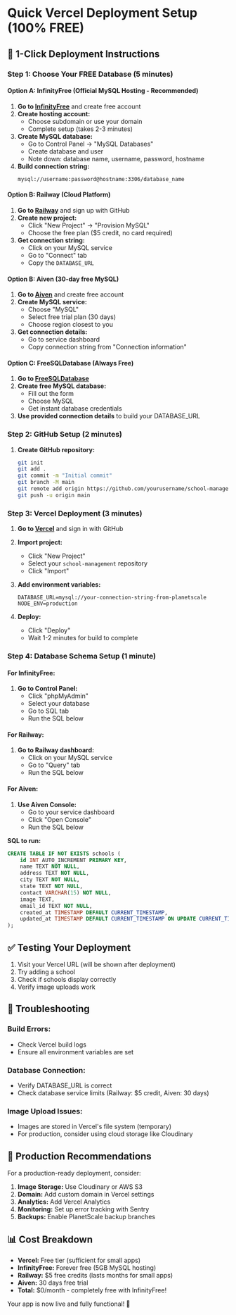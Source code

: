 # Quick Vercel Deployment Setup (100% FREE)

## 🚀 1-Click Deployment Instructions

### Step 1: Choose Your FREE Database (5 minutes)

#### **Option A: InfinityFree (Official MySQL Hosting - Recommended)**
1. **Go to [InfinityFree](https://infinityfree.net)** and create free account
2. **Create hosting account:**
   - Choose subdomain or use your domain
   - Complete setup (takes 2-3 minutes)
3. **Create MySQL database:**
   - Go to Control Panel → "MySQL Databases"
   - Create database and user
   - Note down: database name, username, password, hostname
4. **Build connection string:**
   ```
   mysql://username:password@hostname:3306/database_name
   ```

#### **Option B: Railway (Cloud Platform)**
1. **Go to [Railway](https://railway.app)** and sign up with GitHub
2. **Create new project:**
   - Click "New Project" → "Provision MySQL"
   - Choose the free plan ($5 credit, no card required)
3. **Get connection string:**
   - Click on your MySQL service
   - Go to "Connect" tab
   - Copy the `DATABASE_URL`

#### **Option B: Aiven (30-day free MySQL)**
1. **Go to [Aiven](https://aiven.io)** and create free account
2. **Create MySQL service:**
   - Choose "MySQL"
   - Select free trial plan (30 days)
   - Choose region closest to you
3. **Get connection details:**
   - Go to service dashboard
   - Copy connection string from "Connection information"

#### **Option C: FreeSQLDatabase (Always Free)**
1. **Go to [FreeSQLDatabase](https://www.freesqldatabase.com)**
2. **Create free MySQL database:**
   - Fill out the form
   - Choose MySQL
   - Get instant database credentials
3. **Use provided connection details** to build your DATABASE_URL

### Step 2: GitHub Setup (2 minutes)

1. **Create GitHub repository:**
   ```bash
   git init
   git add .
   git commit -m "Initial commit"
   git branch -M main
   git remote add origin https://github.com/yourusername/school-management.git
   git push -u origin main
   ```

### Step 3: Vercel Deployment (3 minutes)

1. **Go to [Vercel](https://vercel.com)** and sign in with GitHub
2. **Import project:**
   - Click "New Project"
   - Select your `school-management` repository
   - Click "Import"

3. **Add environment variables:**
   ```
   DATABASE_URL=mysql://your-connection-string-from-planetscale
   NODE_ENV=production
   ```

4. **Deploy:**
   - Click "Deploy"
   - Wait 1-2 minutes for build to complete

### Step 4: Database Schema Setup (1 minute)

#### **For InfinityFree:**
1. **Go to Control Panel:**
   - Click "phpMyAdmin" 
   - Select your database
   - Go to SQL tab
   - Run the SQL below

#### **For Railway:**
1. **Go to Railway dashboard:**
   - Click on your MySQL service
   - Go to "Query" tab
   - Run the SQL below

#### **For Aiven:**
1. **Use Aiven Console:**
   - Go to your service dashboard
   - Click "Open Console"
   - Run the SQL below

**SQL to run:**
```sql
CREATE TABLE IF NOT EXISTS schools (
    id INT AUTO_INCREMENT PRIMARY KEY,
    name TEXT NOT NULL,
    address TEXT NOT NULL,
    city TEXT NOT NULL,
    state TEXT NOT NULL,
    contact VARCHAR(15) NOT NULL,
    image TEXT,
    email_id TEXT NOT NULL,
    created_at TIMESTAMP DEFAULT CURRENT_TIMESTAMP,
    updated_at TIMESTAMP DEFAULT CURRENT_TIMESTAMP ON UPDATE CURRENT_TIMESTAMP
);
```

## ✅ Testing Your Deployment

1. Visit your Vercel URL (will be shown after deployment)
2. Try adding a school
3. Check if schools display correctly
4. Verify image uploads work

## 🔧 Troubleshooting

### Build Errors:
- Check Vercel build logs
- Ensure all environment variables are set

### Database Connection:
- Verify DATABASE_URL is correct
- Check database service limits (Railway: $5 credit, Aiven: 30 days)

### Image Upload Issues:
- Images are stored in Vercel's file system (temporary)
- For production, consider using cloud storage like Cloudinary

## 🎯 Production Recommendations

For a production-ready deployment, consider:

1. **Image Storage:** Use Cloudinary or AWS S3
2. **Domain:** Add custom domain in Vercel settings
3. **Analytics:** Add Vercel Analytics
4. **Monitoring:** Set up error tracking with Sentry
5. **Backups:** Enable PlanetScale backup branches

## 📊 Cost Breakdown

- **Vercel:** Free tier (sufficient for small apps)
- **InfinityFree:** Forever free (5GB MySQL hosting)
- **Railway:** $5 free credits (lasts months for small apps)
- **Aiven:** 30 days free trial
- **Total:** $0/month - completely free with InfinityFree!

Your app is now live and fully functional! 🎉
